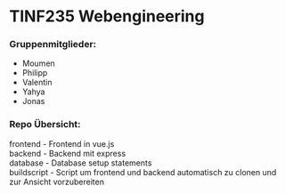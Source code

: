 # TINF235 Webengineering

### Gruppenmitglieder:
* Moumen
* Philipp
* Valentin
* Yahya
* Jonas

### Repo Übersicht:
frontend - Frontend in vue.js  
backend - Backend mit express  
database - Database setup statements  
buildscript - Script um frontend und backend automatisch zu clonen und zur Ansicht vorzubereiten  
